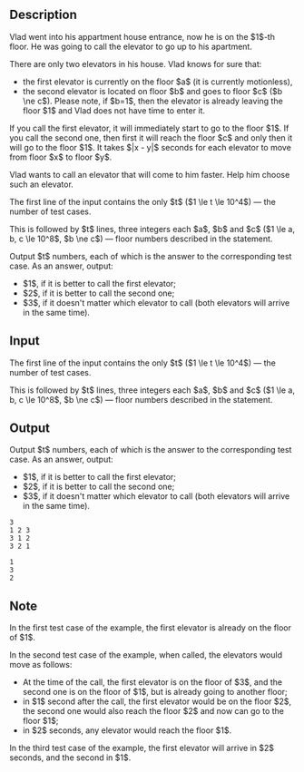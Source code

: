 ## Description

<div><p>Vlad went into his appartment house entrance, now he is on the $1$-th floor. He was going to call the elevator to go up to his apartment.</p><p>There are only two elevators in his house. Vlad knows for sure that:</p><ul> <li> the first elevator is currently on the floor $a$ (it is currently motionless), </li><li> the second elevator is located on floor $b$ and goes to floor $c$ ($b \ne c$). Please note, if $b=1$, then the elevator is already leaving the floor $1$ and Vlad does not have time to enter it. </li></ul><p>If you call the first elevator, it will immediately start to go to the floor $1$. If you call the second one, then first it will reach the floor $c$ and only then it will go to the floor $1$. It takes $|x - y|$ seconds for each elevator to move from floor $x$ to floor $y$.</p><p>Vlad wants to call an elevator that will come to him faster. Help him choose such an elevator.</p></div><div class="input-specification"><p>The first line of the input contains the only $t$ ($1 \le t \le 10^4$)&nbsp;— the number of test cases.</p><p>This is followed by $t$ lines, three integers each $a$, $b$ and $c$ ($1 \le a, b, c \le 10^8$, $b \ne c$)&nbsp;— floor numbers described in the statement.</p></div><div class="output-specification"><p>Output $t$ numbers, each of which is the answer to the corresponding test case. As an answer, output:</p><ul> <li> $1$, if it is better to call the first elevator; </li><li> $2$, if it is better to call the second one; </li><li> $3$, if it doesn't matter which elevator to call (both elevators will arrive in the same time). </li></ul></div>

## Input

<p>The first line of the input contains the only $t$ ($1 \le t \le 10^4$)&nbsp;— the number of test cases.</p><p>This is followed by $t$ lines, three integers each $a$, $b$ and $c$ ($1 \le a, b, c \le 10^8$, $b \ne c$)&nbsp;— floor numbers described in the statement.</p>

## Output

<p>Output $t$ numbers, each of which is the answer to the corresponding test case. As an answer, output:</p><ul> <li> $1$, if it is better to call the first elevator; </li><li> $2$, if it is better to call the second one; </li><li> $3$, if it doesn't matter which elevator to call (both elevators will arrive in the same time). </li></ul>





```input1|2,4
3
1 2 3
3 1 2
3 2 1
```




```output1
1
3
2
```



## Note

<p>In the first test case of the example, the first elevator is already on the floor of $1$.</p><p>In the second test case of the example, when called, the elevators would move as follows:</p><ul> <li> At the time of the call, the first elevator is on the floor of $3$, and the second one is on the floor of $1$, but is already going to another floor; </li><li> in $1$ second after the call, the first elevator would be on the floor $2$, the second one would also reach the floor $2$ and now can go to the floor $1$; </li><li> in $2$ seconds, any elevator would reach the floor $1$. </li></ul><p>In the third test case of the example, the first elevator will arrive in $2$ seconds, and the second in $1$.</p>
